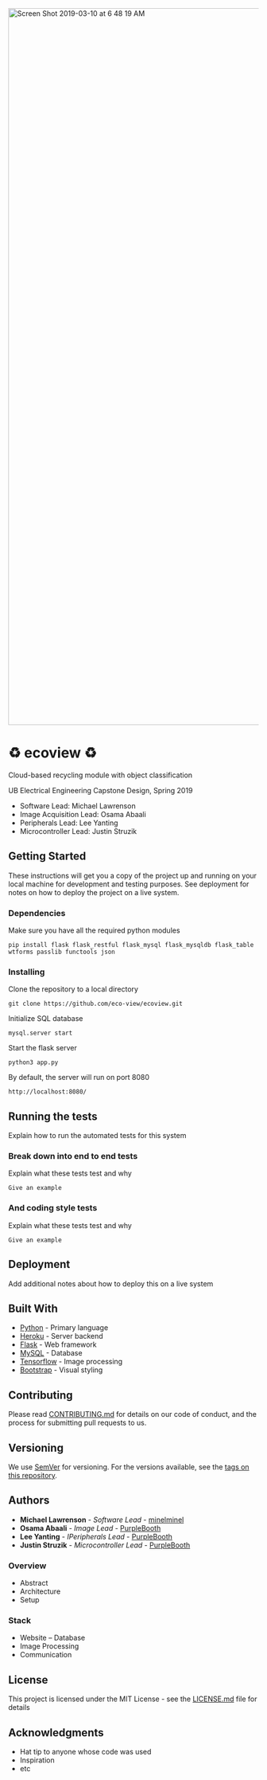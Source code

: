 <img width="1440" alt="Screen Shot 2019-03-10 at 6 48 19 AM" src="https://user-images.githubusercontent.com/46664545/54083926-90358b80-4300-11e9-980c-6169ab2a98df.png">

# :recycle: ecoview :recycle:

Cloud-based recycling module with object classification

UB Electrical Engineering Capstone Design, Spring 2019
- Software Lead: Michael Lawrenson
- Image Acquisition Lead: Osama Abaali
- Peripherals Lead: Lee Yanting
- Microcontroller Lead: Justin Struzik

## Getting Started

These instructions will get you a copy of the project up and running on your local machine for development and testing purposes. See deployment for notes on how to deploy the project on a live system.

### Dependencies

Make sure you have all the required python modules
```
pip install flask flask_restful flask_mysql flask_mysqldb flask_table wtforms passlib functools json
```

### Installing

Clone the repository to a local directory

```
git clone https://github.com/eco-view/ecoview.git
```

Initialize SQL database

```
mysql.server start
```

Start the flask server

```
python3 app.py
```

By default, the server will run on port 8080

```
http://localhost:8080/
```

## Running the tests

Explain how to run the automated tests for this system

### Break down into end to end tests

Explain what these tests test and why

```
Give an example
```

### And coding style tests

Explain what these tests test and why

```
Give an example
```

## Deployment

Add additional notes about how to deploy this on a live system

## Built With

* [Python](https://www.python.org/) - Primary language
* [Heroku](https://www.heroku.com/) - Server backend
* [Flask](http://flask.pocoo.org/) - Web framework
* [MySQL](https://www.mysql.com/) - Database
* [Tensorflow](https://www.tensorflow.org/) - Image processing
* [Bootstrap](https://getbootstrap.com/) - Visual styling

## Contributing

Please read [CONTRIBUTING.md](https://gist.github.com/PurpleBooth/b24679402957c63ec426) for details on our code of conduct, and the process for submitting pull requests to us.

## Versioning

We use [SemVer](http://semver.org/) for versioning. For the versions available, see the [tags on this repository](https://github.com/your/project/tags). 

## Authors

* **Michael Lawrenson** - *Software Lead* - [minelminel](https://github.com/minelminel)
* **Osama Abaali** - *Image Lead* - [PurpleBooth](https://github.com/PurpleBooth)
* **Lee Yanting** - *IPeripherals Lead* - [PurpleBooth](https://github.com/PurpleBooth)
* **Justin Struzik** - *Microcontroller Lead* - [PurpleBooth](https://github.com/PurpleBooth)



### Overview
- Abstract
- Architecture
- Setup

### Stack
- Website
– Database
- Image Processing
- Communication

## License

This project is licensed under the MIT License - see the [LICENSE.md](LICENSE.md) file for details

## Acknowledgments

* Hat tip to anyone whose code was used
* Inspiration
* etc
